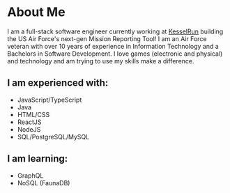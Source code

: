# About Me
I am a full-stack software engineer currently working at [KesselRun](https://kesselrun.af.mil/) building the US Air Force's next-gen Mission Reporting Tool! 
I am an Air Force veteran with over 10 years of experience in Information Technology and a Bachelors in Software Development. 
I love games (electronic and physical) and technology and am trying to use my skills make a difference.

## I am experienced with:
- JavaScript/TypeScript
- Java
- HTML/CSS
- ReactJS
- NodeJS
- SQL/PostgreSQL/MySQL

## I am learning:
- GraphQL
- NoSQL (FaunaDB)
